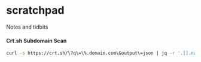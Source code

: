 # scratchpad
Notes and tidbits



#### Crt.sh Subdomain Scan 
```bash
curl -s https://crt.sh/\?q\=\%.domain.com\&output\=json | jq -r '.[].name_value' | sed 's/\*\.//g' | sort -u | httprobe | tee -a ./alive.txt
```
